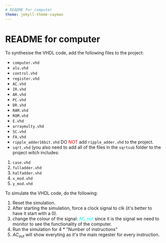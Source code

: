 ```yaml
---
# README for computer
theme: jekyll-theme-cayman
---
```

README for computer
===================
To synthesise the VHDL code, add the following files to the project:
* `computer.vhd`
* `alu.vhd`
* `control.vhd`
* `register.vhd`
* `AC.vhd`
* `IR.vhd`
* `AR.vhd`
* `PC.vhd`
* `DR.vhd`
* `RAM.vhd`
* `ROM.vhd`
* `E.vhd`
* `arraymulty.vhd`
* `SC.vhd`
* `FA.vhd`
* `ripple_adder16bit.vhd` 
DO <span style="color:red">NOT</span> add `ripple_adder.vhd` to the project.
* `sqrt.vhd` (you also need to add all of the files in the `sqrtsub` folder to the project witch includes:
1. `case.vhd`
2. `fulladder.vhd`
3. `halfadder.vhd`
4. `x_mod.vhd`
5. `y_mod.vhd`

To simulate the VHDL code, do the following:
1. Reset the simulation.
2. After starting the simulation, force a clock signal to 
clk (it's better to have it start with a 0).
1. change the colour of the signal: <span style="color:cyan">AC_out</span> since it is the signal we need to monitor to see the functionality of the computer.
2. Run the simulation for  4 * "Number of instructions" 
3. $AC_{out}$ will show everyting as it's the main regester for every instruction.